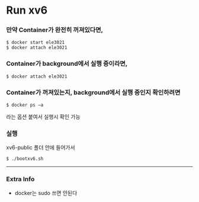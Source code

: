 # Run xv6

### 만약 Container가 완전히 꺼져있다면,
```
$ docker start ele3021
$ docker attach ele3021
```

### Container가 background에서 실행 중이라면,
```
$ docker attach ele3021
```

### Container가 꺼져있는지, background에서 실행 중인지 확인하려면
```
$ docker ps –a
```
라는 옵션 붙여서 실행시 확인 가능

### 실행

xv6-public 폴더 안에 들어가서
```
$ ./bootxv6.sh
```

---

### Extra Info
- docker는 sudo 쓰면 안된다
